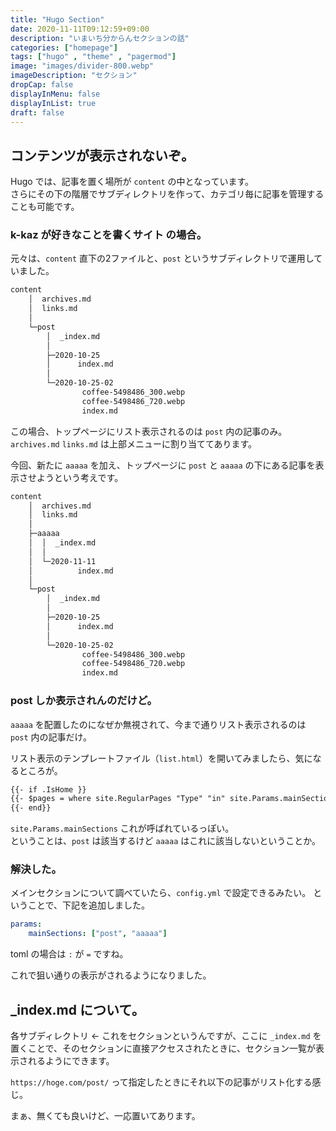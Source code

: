 ```yaml
---
title: "Hugo Section"
date: 2020-11-11T09:12:59+09:00
description: "いまいち分からんセクションの話"
categories: ["homepage"]
tags: ["hugo" , "theme" , "pagermod"]
image: "images/divider-800.webp"
imageDescription: "セクション"
dropCap: false
displayInMenu: false
displayInList: true
draft: false
---
```

## コンテンツが表示されないぞ。
Hugo では、記事を置く場所が `content` の中となっています。  
さらにその下の階層でサブディレクトリを作って、カテゴリ毎に記事を管理することも可能です。

### k-kaz が好きなことを書くサイト の場合。
元々は、`content` 直下の2ファイルと、`post` というサブディレクトリで運用していました。

```bash
content
    │  archives.md
    │  links.md
    │          
    └─post
        │  _index.md
        │  
        ├─2020-10-25
        │      index.md
        │      
        └─2020-10-25-02
                coffee-5498486_300.webp
                coffee-5498486_720.webp
                index.md
```

この場合、トップページにリスト表示されるのは `post` 内の記事のみ。  
`archives.md` `links.md` は上部メニューに割り当ててあります。

今回、新たに `aaaaa` を加え、トップページに `post` と `aaaaa` の下にある記事を表示させようという考えです。


```bash
content
    │  archives.md
    │  links.md
    │          
    ├─aaaaa
    │  │  _index.md
    │  │  
    │  └─2020-11-11
    │          index.md
    │          
    └─post
        │  _index.md
        │  
        ├─2020-10-25
        │      index.md
        │      
        └─2020-10-25-02
                coffee-5498486_300.webp
                coffee-5498486_720.webp
                index.md
```

### post しか表示されんのだけど。
`aaaaa` を配置したのになぜか無視されて、今まで通りリスト表示されるのは `post` 内の記事だけ。  

リスト表示のテンプレートファイル（`list.html`）を開いてみましたら、気になるところが。

```html
{{- if .IsHome }}
{{- $pages = where site.RegularPages "Type" "in" site.Params.mainSections }}
{{- end}}
```

`site.Params.mainSections` これが呼ばれているっぽい。  
ということは、`post` は該当するけど `aaaaa` はこれに該当しないということか。

### 解決した。
メインセクションについて調べていたら、`config.yml` で設定できるみたい。
ということで、下記を追加しました。

```yml
params:
    mainSections: ["post", "aaaaa"]
```

toml の場合は `:` が `=` ですね。

これで狙い通りの表示がされるようになりました。

## _index.md について。
各サブディレクトリ ← これをセクションというんですが、ここに `_index.md` を置くことで、そのセクションに直接アクセスされたときに、セクション一覧が表示されるようにできます。

`https://hoge.com/post/` って指定したときにそれ以下の記事がリスト化する感じ。

まぁ、無くても良いけど、一応置いてあります。



